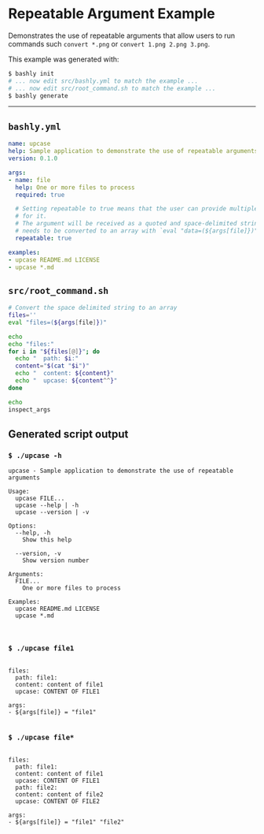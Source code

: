 # Repeatable Argument Example

Demonstrates the use of repeatable arguments that allow users to run commands
such `convert *.png` or `convert 1.png 2.png 3.png`.

This example was generated with:

```bash
$ bashly init
# ... now edit src/bashly.yml to match the example ...
# ... now edit src/root_command.sh to match the example ...
$ bashly generate
```

<!-- include: src/root_command.sh -->

-----

## `bashly.yml`

```yaml
name: upcase
help: Sample application to demonstrate the use of repeatable arguments
version: 0.1.0

args:
- name: file
  help: One or more files to process
  required: true

  # Setting repeatable to true means that the user can provide multiple arguments
  # for it.
  # The argument will be received as a quoted and space-delimited string which
  # needs to be converted to an array with `eval "data=(${args[file]})"`
  repeatable: true

examples:
- upcase README.md LICENSE
- upcase *.md
```


## `src/root_command.sh`

```bash
# Convert the space delimited string to an array
files=''
eval "files=(${args[file]})"

echo
echo "files:"
for i in "${files[@]}"; do
  echo "  path: $i:"
  content="$(cat "$i")"
  echo "  content: ${content}"
  echo "  upcase: ${content^^}"
done

echo
inspect_args

```


## Generated script output

### `$ ./upcase -h`

```shell
upcase - Sample application to demonstrate the use of repeatable arguments

Usage:
  upcase FILE...
  upcase --help | -h
  upcase --version | -v

Options:
  --help, -h
    Show this help

  --version, -v
    Show version number

Arguments:
  FILE...
    One or more files to process

Examples:
  upcase README.md LICENSE
  upcase *.md



```

### `$ ./upcase file1`

```shell

files:
  path: file1:
  content: content of file1
  upcase: CONTENT OF FILE1

args:
- ${args[file]} = "file1"


```

### `$ ./upcase file*`

```shell

files:
  path: file1:
  content: content of file1
  upcase: CONTENT OF FILE1
  path: file2:
  content: content of file2
  upcase: CONTENT OF FILE2

args:
- ${args[file]} = "file1" "file2"


```



